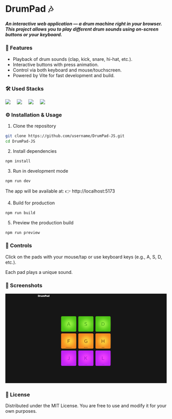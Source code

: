 # DrumPad 🎶

##### An interactive web application — a drum machine right in your browser. This project allows you to play different drum sounds using on-screen buttons or your keyboard.

### 🚀 Features

- Playback of drum sounds (clap, kick, snare, hi-hat, etc.).
- Interactive buttons with press animation.
- Control via both keyboard and mouse/touchscreen.
- Powered by Vite for fast development and build.

### 🛠️ Used Stacks

<div style="display: flex; gap: 8px">
<img src="https://cdn.jsdelivr.net/gh/devicons/devicon@latest/icons/html5/html5-original.svg" style="width: 28px"/>
<img src="https://cdn.jsdelivr.net/gh/devicons/devicon@latest/icons/sass/sass-original.svg" style="width: 28px"/>
<img src="https://cdn.jsdelivr.net/gh/devicons/devicon@latest/icons/javascript/javascript-original.svg" style="width: 28px"/>
<img src="https://cdn.jsdelivr.net/gh/devicons/devicon@latest/icons/vitejs/vitejs-original.svg" style="width: 28px"/>
</div>

### ⚙️ Installation & Usage

1. Clone the repository

```BASH
git clone https://github.com/username/DrumPad-JS.git
cd DrumPad-JS
```

2. Install dependencies

```BASH
npm install
```

3. Run in development mode

```BASH
npm run dev
```

The app will be available at:
👉 http://localhost:5173

4. Build for production

```BASH
npm run build
```

5. Preview the production build

```BASH
npm run preview
```

### 🎹 Controls

Click on the pads with your mouse/tap or use keyboard keys (e.g., A, S, D, etc.).

Each pad plays a unique sound.

### 📸 Screenshots

![Screenshot](public//assets/screenshot.png)

### 📄 License

Distributed under the MIT License.
You are free to use and modify it for your own purposes.
